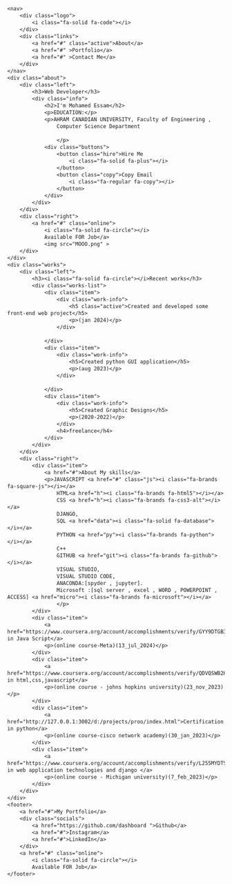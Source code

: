 
<html lang="en">
<head>
    <meta charset="UTF-8">
    <meta name="viewport" content="width=device-width, initial-scale=1.0">
    <link rel="stylesheet" href="https://cdnjs.cloudflare.com/ajax/libs/font-awesome/6.6.0/css/all.min.css">
    <link rel="stylesheet" href="style.css">
    <title>moo portfolio</title>
</head>
<body>

    <nav>
        <div class="logo">
            <i class="fa-solid fa-code"></i>
        </div>
        <div class="links">
            <a href="#" class="active">About</a>
            <a href="#" >Portfolio</a>
            <a href="#" >Contact Me</a>
        </div>
    </nav>
    <div class="about">
        <div class="left">
            <h3>Web Developer</h3>
            <div class="info">
                <h2>I'm Mohamed Essam</h2>
                <p>EDUCATION:</p>
                <p>AHRAM CANADIAN UNIVERSITY, Faculty of Engineering ,
                    Computer Science Department
                     
                    </p>
                <div class="buttons">
                    <button class="hire">Hire Me
                        <i class="fa-solid fa-plus"></i>
                    </button>
                    <button class="copy">Copy Email
                        <i class="fa-regular fa-copy"></i>
                    </button>
                </div>
            </div>
        </div>
        <div class="right">
            <a href="#" class="online">
                <i class="fa-solid fa-circle"></i>
                Available FOR Job</a>
                <img src="MOOO.png" >
        </div>
    </div>
    <div class="works">
        <div class="left">
            <h3><i class="fa-solid fa-circle"></i>Recent works</h3>
            <div class="works-list">
                <div class="item">
                    <div class="work-info">
                        <h5 class="active">Created and developed some front-end web project</h5>
                        <p>(jan 2024)</p>
                    </div>
                    
                </div>
                <div class="item">
                    <div class="work-info">
                        <h5>Created python GUI application</h5>
                        <p>(aug 2023)</p>
                    </div>
                    
                </div>
                <div class="item">
                    <div class="work-info">
                        <h5>Created Graphic Designs</h5>
                        <p>(2020-2022)</p>
                    </div>
                    <h4>freelance</h4>
                </div>
            </div>
        </div>
        <div class="right">
            <div class="item">
                <a href="#">About My skills</a>
                <p>JAVASCRIPT <a href="#" class="js"><i class="fa-brands fa-square-js"></i></a> 
                    HTML<a href="h"><i class="fa-brands fa-html5"></i></a>
                    CSS <a href="h"><i class="fa-brands fa-css3-alt"></i></a>
                    DJANGO,
                    SQL <a href="data"><i class="fa-solid fa-database"></i></a>
                    PYTHON <a href="py"><i class="fa-brands fa-python"></i></a>
                    C++ 
                    GITHUB <a href="git"><i class="fa-brands fa-github"></i></a>
                    VISUAL STUDIO,
                    VISUAL STUDIO CODE,
                    ANACONDA:[spyder , jupyter].
                    Microsoft :[sql server , excel , WORD , POWERPOINT , ACCESS] <a href="micro"><i class="fa-brands fa-microsoft"></i></a>
                    </p>
            </div>
            <div class="item">
                <a href="https://www.coursera.org/account/accomplishments/verify/GYY9DTGB3CQ2">Certification in Java Script</a>
                <p>(online course-Meta)(13_jul_2024)</p>
            </div>
            <div class="item">
                <a href="https://www.coursera.org/account/accomplishments/verify/QDVQSWB2H5F8">Certification in html,css,javascript</a>
                <p>(online course - johns hopkins university)(23_nov_2023)</p>
            </div>
            <div class="item">
                <a href="http://127.0.0.1:3002/d:/projects/proo/index.html">Certification in python</a>
                <p>(online course-cisco network academy)(30_jan_2023)</p>
            </div>
            <div class="item">
                <a href="https://www.coursera.org/account/accomplishments/verify/L255MYDTS3FA">Certification in web application technologies and django </a>
                <p>(online course - Michigan university)(7_feb_2023)</p>
            </div>
        </div>
    </div>
    <footer>
        <a href="#">My Portfolio</a>
        <div class="socials">
            <a href="https://github.com/dashboard ">Github</a>
            <a href="#">Instagram</a>
            <a href="#">LinkedIn</a>
        </div>
        <a href="#" class="online">
            <i class="fa-solid fa-circle"></i>
            Available FOR Job</a>
    </footer>
    

